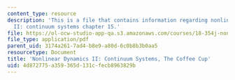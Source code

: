 ```yaml
---
content_type: resource
description: 'This is a file that contains information regarding nonlinear dynamics
  II: continuum systems chapter 15.'
file: https://ol-ocw-studio-app-qa.s3.amazonaws.com/courses/18-354j-nonlinear-dynamics-ii-continuum-systems-spring-2015/4d872775a359365d131cfecb8963829b_MIT18_354JS15_Ch15.pdf
file_type: application/pdf
parent_uid: 3174a261-7ad4-b8e9-a80d-6c0b8b3b0aa5
resourcetype: Document
title: 'Nonlinear Dynamics II: Continuum Systems, The Coffee Cup'
uid: 4d872775-a359-365d-131c-fecb8963829b
---
```

